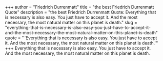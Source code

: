 +++
author = "Friedrich Durrenmatt"
title = "the best Friedrich Durrenmatt Quote"
description = "the best Friedrich Durrenmatt Quote: Everything that is necessary is also easy. You just have to accept it. And the most necessary, the most natural matter on this planet is death."
slug = "everything-that-is-necessary-is-also-easy-you-just-have-to-accept-it-and-the-most-necessary-the-most-natural-matter-on-this-planet-is-death"
quote = '''Everything that is necessary is also easy. You just have to accept it. And the most necessary, the most natural matter on this planet is death.'''
+++
Everything that is necessary is also easy. You just have to accept it. And the most necessary, the most natural matter on this planet is death.
